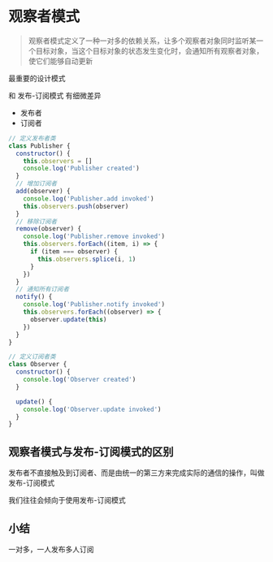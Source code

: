 # 观察者模式

> 观察者模式定义了一种一对多的依赖关系，让多个观察者对象同时监听某一个目标对象，当这个目标对象的状态发生变化时，会通知所有观察者对象，使它们能够自动更新

最重要的设计模式

和 发布-订阅模式 有细微差异

- 发布者
- 订阅者

```js
// 定义发布者类
class Publisher {
  constructor() {
    this.observers = []
    console.log('Publisher created')
  }
  // 增加订阅者
  add(observer) {
    console.log('Publisher.add invoked')
    this.observers.push(observer)
  }
  // 移除订阅者
  remove(observer) {
    console.log('Publisher.remove invoked')
    this.observers.forEach((item, i) => {
      if (item === observer) {
        this.observers.splice(i, 1)
      }
    })
  }
  // 通知所有订阅者
  notify() {
    console.log('Publisher.notify invoked')
    this.observers.forEach((observer) => {
      observer.update(this)
    })
  }
}

// 定义订阅者类
class Observer {
  constructor() {
    console.log('Observer created')
  }

  update() {
    console.log('Observer.update invoked')
  }
}
```

## 观察者模式与发布-订阅模式的区别

发布者不直接触及到订阅者、而是由统一的第三方来完成实际的通信的操作，叫做发布-订阅模式

我们往往会倾向于使用发布-订阅模式

## 小结

一对多，一人发布多人订阅
